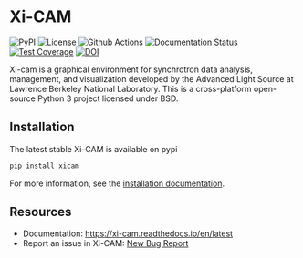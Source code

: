 # Xi-CAM
[![PyPI](https://badgen.net/pypi/v/xicam)](https://pypi.org/project/xicam/)
[![License](https://badgen.net/pypi/license/xicam)](https://github.com/Xi-cam/Xi-cam)
[![Github Actions](https://github.com/Xi-CAM/Xi-cam/actions/workflows/build.yml/badge.svg)](https://github.com/Xi-CAM/Xi-cam/actions/workflows/build.yml)
[![Documentation Status](https://readthedocs.org/projects/xi-cam/badge/?version=latest)](https://xi-cam.readthedocs.io/en/latest/?badge=latest)
[![Test Coverage](https://img.shields.io/codecov/c/github/Xi-cam/Xi-cam/master.svg)](https://codecov.io/github/Xi-cam/Xi-cam?branch=master)
[![DOI](https://zenodo.org/badge/260052126.svg)](https://zenodo.org/doi/10.5281/zenodo.10531225)
<!--[![Slack Status](https://img.shields.io/badge/slack-@ronpandolfi/nikea-yellow.svg?logo=slack)](https://nikea.slack.com/messages/U7Q1N42F6)-->

Xi-cam is a graphical environment for synchrotron data analysis,
management, and visualization developed by the Advanced Light Source at
Lawrence Berkeley National Laboratory. This is a cross-platform
open-source Python 3 project licensed under BSD.

## Installation

The latest stable Xi-CAM is available on pypi

```bash
pip install xicam
```

For more information, see the [installation documentation](https://xi-cam.readthedocs.io/en/latest/quickstart.html).

## Resources

* Documentation: https://xi-cam.readthedocs.io/en/latest
* Report an issue in Xi-CAM: [New Bug Report](https://github.com/Xi-CAM/Xi-cam/issues/new?labels=bug&template=bug_report.md)
